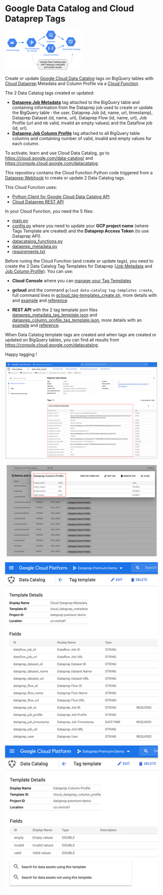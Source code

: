 # Google Data Catalog and Cloud Dataprep Tags

<img src="https://github.com/victorcouste/google-data-catalog-dataprep/blob/main/images/dataprep_datacatalog.png" width="50%" height="50%">

Create or update [Google Cloud Data Catalog](https://cloud.google.com/data-catalog/) tags on BigQuery tables with [Cloud Dataprep](https://cloud.google.com/dataprep) Metadata and Column Profile via a [Cloud Function](https://cloud.google.com/functions).

The 2 Data Catalog tags created or updated:
- **[Dataprep Job Metadata](https://github.com/victorcouste/google-data-catalog-dataprep/blob/main/dataprep_metadata_tag_template.txt)** tag attached to the BigQuery table and containing information from the Dataprep job used to create or update the BigQuery table : the user, Dataprep Job (id, name, url, timestamp), Dataprep Dataset (id, name, url), Dataprep Flow (id, name, url), Job Profile (url and nb valid, invalid an empty values) and the Dataflow job (id, url).
- **[Dataprep Job Column Profile](https://github.com/victorcouste/google-data-catalog-dataprep/blob/main/dataprep_column_profile_tag_template.txt)** tag attached to all BigQuery table columns and containing number of valid, invalid and empty values for each column.

To activate, learn and use Cloud Data Catalog, go to https://cloud.google.com/data-catalog/ and https://console.cloud.google.com/datacatalog.

This repository contains the Cloud Function Python code triggered from a [Dataprep Webhook](https://docs.trifacta.com/display/DP/Create+Flow+Webhook+Task) to create or update 2 Data Catalog tags.

This Cloud Function uses:
- [Python Client for Google Cloud Data Catalog API](https://googleapis.dev/python/datacatalog/latest/index.html#)
- [Cloud Dataprep REST API](https://api.trifacta.com/dataprep-premium/index.html)

In your Cloud Function, you need the 5 files:
- [main.py](https://github.com/victorcouste/google-data-catalog-dataprep/blob/main/main.py)
- [config.py](https://github.com/victorcouste/google-data-catalog-dataprep/blob/main/config.py) where you need to update your **GCP project name** (where Tags Template are created) and the **Dataprep Access Token** (to use Dataprep API).
- [datacatalog_functions.py](https://github.com/victorcouste/google-data-catalog-dataprep/blob/main/datacatalog_functions.py)
- [dataprep_metadata.py](https://github.com/victorcouste/google-data-catalog-dataprep/blob/main/dataprep_metadata.py)
- [requirements.txt](https://github.com/victorcouste/google-data-catalog-dataprep/blob/main/requirements.txt)


Before runing the Cloud Function (and create or update tags), you need to create the 2 Data Catalog Tag Templates for Dataprep ([Job Metadata](https://github.com/victorcouste/google-data-catalog-dataprep/blob/main/dataprep_metadata_tag_template.txt) and [Job Column Profile](https://github.com/victorcouste/google-data-catalog-dataprep/blob/main/dataprep_column_profile_tag_template.txt)).
You can use:

- **Cloud Console** where you can [manage your Tag Templates](https://console.cloud.google.com/datacatalog?q=type%3DTAG_TEMPLATE)

- **gcloud** and the command `gcloud data-catalog tag-templates create`, full command lines in [gcloud_tag-templates_create.sh](https://github.com/victorcouste/google-data-catalog-dataprep/blob/main/gcloud_tag-templates_create.sh), more details with and [example](https://cloud.google.com/data-catalog/docs/quickstart-tagging#data-catalog-quickstart-gcloud) and [reference](https://cloud.google.com/sdk/gcloud/reference/data-catalog/tag-templates/create).

- **REST API** with the 2 tag template json files [dataprep_metadata_tag_template.json](https://github.com/victorcouste/google-data-catalog-dataprep/blob/main/dataprep_metadata_tag_template.json) and [dataprep_column_profile_tag_template.json](https://github.com/victorcouste/google-data-catalog-dataprep/blob/main/dataprep_column_profile_tag_template.json), more details with an [example](https://cloud.google.com/data-catalog/docs/quickstart-tagging#data-catalog-quickstart-drest) and [reference](https://cloud.google.com/data-catalog/docs/reference/rest/v1/projects.locations.tagTemplates/create).


When Data Catalog template tags are created and when tags are created or updated on BigQuery tables, you can find all results from https://console.cloud.google.com/datacatalog.



Happy tagging !


![image](images/DataCatalog_Dataprep_metadata_tag.png)

![image](images/DataCatalog_Dataprep_column_profile_tag.png)

![image](images/DataCatalog_Dataprep_metadata_tag_template.png)

![image](images/DataCatalog_Dataprep_column_profile_tag_template.png)
